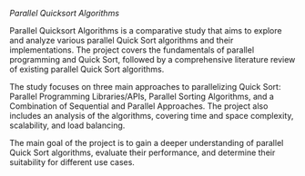 *Parallel Quicksort Algorithms*


Parallel Quicksort Algorithms is a comparative study that aims to explore and analyze various parallel Quick Sort algorithms and their implementations. The project covers the fundamentals of parallel programming and Quick Sort, followed by a comprehensive literature review of existing parallel Quick Sort algorithms.

The study focuses on three main approaches to parallelizing Quick Sort: Parallel Programming Libraries/APIs, Parallel Sorting Algorithms, and a Combination of Sequential and Parallel Approaches. The project also includes an analysis of the algorithms, covering time and space complexity, scalability, and load balancing.

The main goal of the project is to gain a deeper understanding of parallel Quick Sort algorithms, evaluate their performance, and determine their suitability for different use cases.
